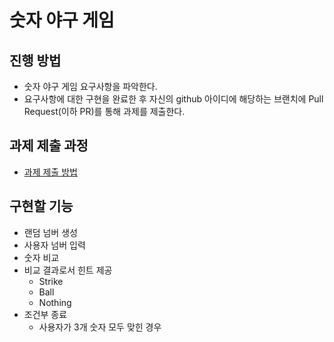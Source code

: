 # 숫자 야구 게임
## 진행 방법
* 숫자 야구 게임 요구사항을 파악한다.
* 요구사항에 대한 구현을 완료한 후 자신의 github 아이디에 해당하는 브랜치에 Pull Request(이하 PR)를 통해 과제를 제출한다.

## 과제 제출 과정
* [과제 제출 방법](https://github.com/next-step/nextstep-docs/tree/master/precourse)

## 구현할 기능

- 랜덤 넘버 생성
- 사용자 넘버 입력
- 숫자 비교
- 비교 결과로서 힌트 제공
    - Strike
    - Ball
    - Nothing
- 조건부 종료
  - 사용자가 3개 숫자 모두 맞힌 경우